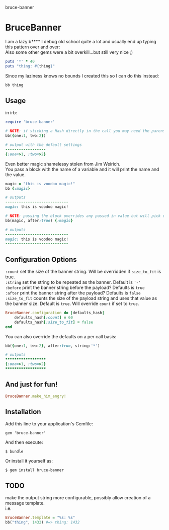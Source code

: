 bruce-banner
# BruceBanner

I am a lazy b****
I debug old school quite a lot and usually end up typing this pattern over and over:  
Also some other gems were a bit overkill...but still very nice ;)
```ruby
puts '*' * 40
puts "thing: #{thing}"
```

Since my laziness knows no bounds I created this so I can do this instead:

```ruby
bb thing
```

## Usage

in irb:

```ruby
require 'bruce-banner'

# NOTE: if sticking a Hash directly in the call you may need the parens
bb({one:1, two:2}) 

# output with the default settings
------------------
{:one=>1, :two=>2}
```

Even better magic shamelessy stolen from Jim Weirich.  
You pass a block with the name of a variable and it will print the name and the value.

```ruby
magic = "this is voodoo magic!"
bb {:magic} 

# outputs
----------------------------
magic: this is voodoo magic!

# NOTE: passing the block overrides any passed in value but will pick up defaults
bb(magic, after:true) {:magic}

# outputs
----------------------------
magic: this is voodoo magic!
----------------------------
```

## Configuration Options

`:count`  set the size of the banner string. Will be overridden if `size_to_fit` is true.  
`:string` set the string to be repeated as the banner. Default is `'-'`  
`:before` print the banner string before the payload? Defaults is `true`  
`:after`  print the banner string after the payload?  Defaults is `false`  
`:size_to_fit` counts the size of the payload string and uses that value as the banner size. Default is `true`. Will override `count` if set to `true`.

```ruby
BruceBanner.configuration do |defaults_hash|
    defaults_hash[:count] = 60
    defaults_hash[:size_to_fit] = false
end
```

You can also override the defaults on a per call basis:

```ruby
bb({one:1, two:2}, after:true, string:'*')

# outputs
******************
{:one=>1, :two=>2}
******************
```

## And just for fun!

```ruby
BruceBanner.make_him_angry!
```

## Installation

Add this line to your application's Gemfile:

    gem 'bruce-banner'

And then execute:

    $ bundle

Or install it yourself as:

    $ gem install bruce-banner


## TODO

make the output string more configurable, possibly allow creation of a message template.  
i.e. 
```ruby
BruceBanner.template = "%s: %s"
bb("thing", 1432) #=> thing: 1432
```



